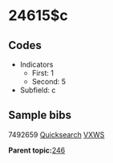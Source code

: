 # 24615$c

## Codes

-   Indicators
    -   First: 1
    -   Second: 5
-   Subfield: c

## Sample bibs

7492659 [Quicksearch](https://search.library.yale.edu/catalog/7492659) [VXWS](http://prodorbis.library.yale.edu:7014/vxws/GetHoldingsService?bibId=7492659)

**Parent topic:**[246](../../tags/246/246.md)

